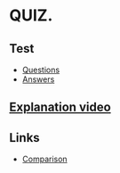 # QUIZ.

## Test
* [Questions](./test.js)
* [Answers](./answers.js)

## [Explanation video](https://disk.yandex.ru/i/Fa5t-bqTmlQtwQ)

## Links
* [Comparison](https://learn.javascript.ru/comparison)
